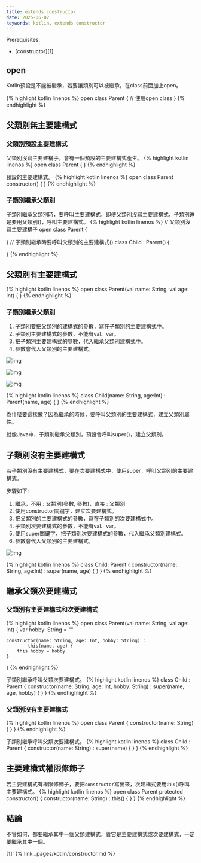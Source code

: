 ```yaml
---
title: extends constructor
date: 2025-06-02
keywords: kotlin, extends constructor
---
```

Prerequisites:

- [constructor][1]

## open
Kotlin預設是不能被繼承，若要讓類別可以被繼承，在class前面加上open。

{% highlight kotlin linenos %}
open class Parent {  // 使用open class
}
{% endhighlight %}

## 父類別無主要建構式
### 父類別預設主要建構式
父類別沒寫主要建構子，會有一個預設的主要建構式產生。
{% highlight kotlin linenos %}
open class Parent {
}
{% endhighlight %}

預設的主要建構式。
{% highlight kotlin linenos %}
open class Parent constructor() {
}
{% endhighlight %}

### 子類別繼承父類別
子類別繼承父類別時，要呼叫主要建構式，即便父類別沒寫主要建構式，子類別還是要用父類別\(\)，呼叫主要建構式。
{% highlight kotlin linenos %}
// 父類別沒寫主要建構子
open class Parent {

}
// 子類別繼承時要呼叫父類別的主要建構式()
class Child : Parent() {

}
{% endhighlight %}

## 父類別有主要建構式
{% highlight kotlin linenos %}
open class Parent(val name: String, val age: Int) {
}
{% endhighlight %}

### 子類別繼承父類別
1. 子類別要把父類別的建構式的參數，寫在子類別的主要建構式中。
2. 子類別主要建構式的參數，不能有val、var。
3. 把子類別主要建構式的參數，代入繼承父類別建構式中。
4. 參數會代入父類別的主要建構式。

![img]({{site.imgurl}}/kotlin/extends_c1.png)

![img]({{site.imgurl}}/kotlin/extends_c2.png)

![img]({{site.imgurl}}/kotlin/extends_c3.png)

{% highlight kotlin linenos %}
class Child(name: String, age:Int) : Parent(name, age) {
}
{% endhighlight %}

為什麼要這樣做？因為繼承的時候，要呼叫父類別的主要建構式，建立父類別屬性。

就像Java中，子類別繼承父類別，預設會呼叫super()，建立父類別。

## 子類別沒有主要建構式
若子類別沒有主要建構式，要在次要建構式中，使用super，呼叫父類別的主要建構式。

步驟如下:
1. 繼承，不用 : 父類別(參數, 參數)，直接 : 父類別
2. 使用constructor關鍵字，建立次要建構式。
3. 把父類別的主要建構式的參數，寫在子類別的次要建構式中。
4. 子類別次要建構式的參數，不能有val、var。
5. 使用super關鍵字，把子類別次要建構式的參數，代入繼承父類別建構式。
6. 參數會代入父類別的主要建構式。

![img]({{site.imgurl}}/kotlin/extends_sc1.png)

{% highlight kotlin linenos %}
class Child: Parent {
    constructor(name: String, age:Int) : super(name, age) {
    }
}
{% endhighlight %}

## 繼承父類次要建構式
### 父類別有主要建構式和次要建構式
{% highlight kotlin linenos %}
open class Parent(val name: String, val age: Int) {
    var hobby: String = ""

    constructor(name: String, age: Int, hobby: String) :
            this(name, age) {
        this.hobby = hobby
    }
}
{% endhighlight %}

子類別繼承呼叫父類次要建構式。
{% highlight kotlin linenos %}
class Child : Parent {
    constructor(name: String, age: Int, hobby: String) :
            super(name, age, hobby) {
    }
}
{% endhighlight %}

### 父類別沒有主要建構式
{% highlight kotlin linenos %}
open class Parent {
    constructor(name: String) {
    }
}
{% endhighlight %}

子類別繼承呼叫父類次要建構式。
{% highlight kotlin linenos %}
class Child : Parent {
    constructor(name: String) : super(name) {
    }
}
{% endhighlight %}

## 主要建構式權限修飾子
若主要建構式有權限修飾子，要把`constructor`寫出來，次建構式要用this()呼叫主要建構式。
{% highlight kotlin linenos %}
open class Parent protected constructor() {
    constructor(name: String) : this() {
    }
}
{% endhighlight %}

## 結論
不管如何，都要繼承其中一個父類建構式，管它是主要建構式或次要建構式，一定要繼承其中一個。

[1]: {% link _pages/kotlin/constructor.md %}